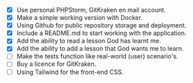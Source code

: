 - [x] Use personal PHPStorm, GitKraken en mail account.
- [x] Make a simple working version with Docker.
- [x] Using Github for public repository storage and deployment.
- [x] Include a README.md to start working with the application.
- [x] Add the ability to read a lesson God has learnt me.
- [x] Add the ability to add a lesson that God wants me to learn.
- [ ] Make the tests function like real-world (user) scenario's.
- [ ] Buy a licence for GitKraken.
- [ ] Using Tailwind for the front-end CSS.